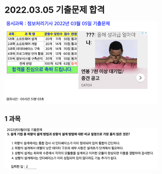 # 2022.03.05 기출문제 합격
![합격](https://raw.githubusercontent.com/Jeong-GeunYeong/TIL/master/image/20220305/pass.png "합격")
## 1 과목
![5번](https://raw.githubusercontent.com/Jeong-GeunYeong/TIL/master/image/20220305/5.png "5번")